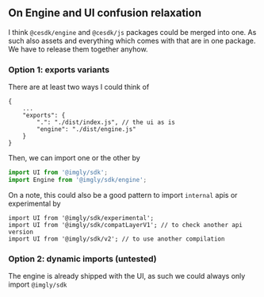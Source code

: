 ## On Engine and UI confusion relaxation 

I think `@cesdk/engine` and `@cesdk/js` packages could be merged into one. As such also assets and everything which comes with that are in one package.
We have to release them together anyhow.

### Option 1: exports variants
There are at least two ways I could think of 

```jsonc filename=package.json 
{
    ...
    "exports": {
        ".": "./dist/index.js", // the ui as is 
        "engine": "./dist/engine.js"
    }
}
```

Then, we can import one or the other by
```js
import UI from '@imgly/sdk';
import Engine from '@imgly/sdk/engine';
```

On a note, this could also be a good pattern to import `internal` apis or experimental by

```JS
import UI from '@imgly/sdk/experimental';
import UI from '@imgly/sdk/compatLayerV1'; // to check another api version
import UI from '@imgly/sdk/v2'; // to use another compilation
```

### Option 2: dynamic imports (untested)

The engine is already shipped with the UI, as such we could always only import `@imgly/sdk`
